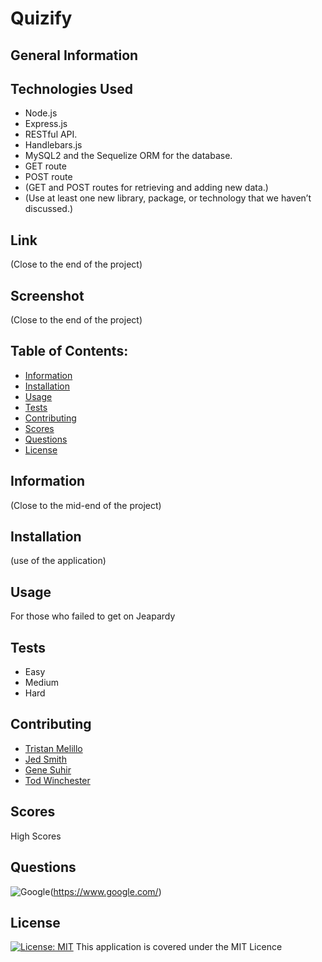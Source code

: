 # Quizify

## General Information

## Technologies Used

- Node.js
- Express.js
- RESTful API.
- Handlebars.js
- MySQL2 and the Sequelize ORM for the database.
- GET route
- POST route
- (GET and POST routes for retrieving and adding new data.)
- (Use at least one new library, package, or technology that we haven’t discussed.)

## Link

(Close to the end of the project)

## Screenshot

(Close to the end of the project)

## Table of Contents:

- [Information](#information)
- [Installation](#installation)
- [Usage](#usage)
- [Tests](#tests)
- [Contributing](#contributing)
- [Scores](scores)
- [Questions](#questions)
- [License](#license)

## Information

(Close to the mid-end of the project)

## Installation

(use of the application)

## Usage

For those who failed to get on Jeapardy

## Tests
- Easy
- Medium
- Hard

## Contributing
- [Tristan Melillo](https://github.com/TristanM225)
- [Jed Smith](https://github.com/solosolaire)
- [Gene Suhir](https://github.com/GSuhir)
- [Tod Winchester](https://github.com/Chesster14)

## Scores

High Scores

## Questions

![Google](https://custom-icon-badges.demolab.com/badge/Google-grey?logo=google&logoColor=red)(https://www.google.com/)


## License
[![License: MIT](https://custom-icon-badges.demolab.com/badge/license-MIT-yellowgreen.svg?logo=law)](https://opensource.org/licenses/MIT)
This application is covered under the MIT Licence

